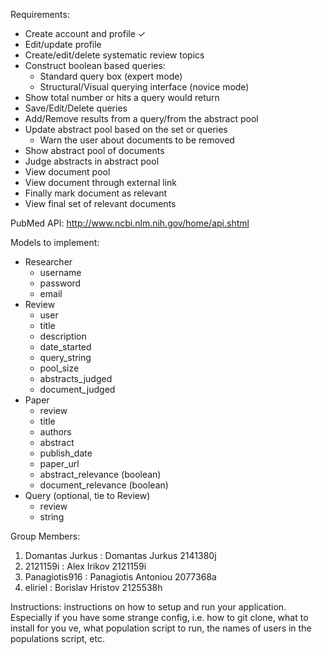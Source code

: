 Requirements:
- Create account and profile ✓
- Edit/update profile
- Create/edit/delete systematic review topics
- Construct boolean based queries:
	- Standard query box (expert mode)
	- Structural/Visual querying interface (novice mode)
- Show total number or hits a query would return
- Save/Edit/Delete queries
- Add/Remove results from a query/from the abstract pool
- Update abstract pool based on the set or queries
	- Warn the user about documents to be removed
- Show abstract pool of documents
- Judge abstracts in abstract pool
- View document pool
- View document through external link
- Finally mark document as relevant 
- View final set of relevant documents

PubMed API:
http://www.ncbi.nlm.nih.gov/home/api.shtml



Models to implement:
- Researcher
	- username
	- password
	- email
- Review
	- user 
	- title
	- description
	- date_started
	- query_string
	- pool_size
	- abstracts_judged
	- document_judged
- Paper
	- review
	- title
	- authors
	- abstract
	- publish_date
	- paper_url
	- abstract_relevance (boolean)
	- document_relevance (boolean)
- Query (optional, tie to Review)
	- review
	- string

Group Members:
1. Domantas Jurkus : Domantas Jurkus  2141380j
2. 2121159i        : Alex Irikov  2121159i
3. Panagiotis916   : Panagiotis Antoniou  2077368a
4. eliriel         : Borislav Hristov  2125538h

Instructions:
 instructions on how to setup and run your application. Especially if you have some strange config,
 i.e. how to git clone, what to install for you ve, what population script to run, the names of users in the populations script, etc.
